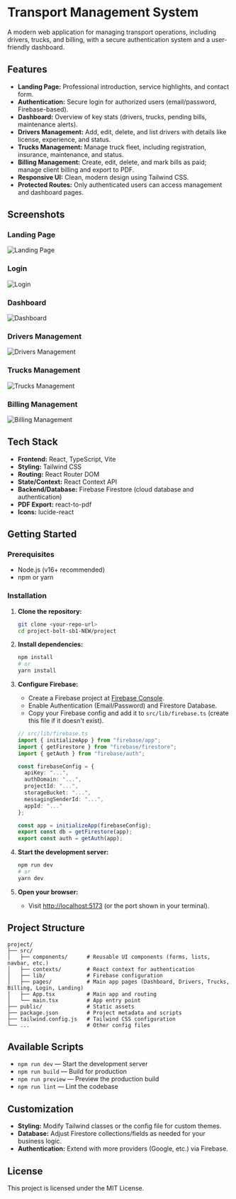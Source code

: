 # Transport Management System

A modern web application for managing transport operations, including drivers, trucks, and billing, with a secure authentication system and a user-friendly dashboard.

## Features

- **Landing Page:** Professional introduction, service highlights, and contact form.
- **Authentication:** Secure login for authorized users (email/password, Firebase-based).
- **Dashboard:** Overview of key stats (drivers, trucks, pending bills, maintenance alerts).
- **Drivers Management:** Add, edit, delete, and list drivers with details like license, experience, and status.
- **Trucks Management:** Manage truck fleet, including registration, insurance, maintenance, and status.
- **Billing Management:** Create, edit, delete, and mark bills as paid; manage client billing and export to PDF.
- **Responsive UI:** Clean, modern design using Tailwind CSS.
- **Protected Routes:** Only authenticated users can access management and dashboard pages.

## Screenshots

### Landing Page
![Landing Page](./screenshots/landing.png)

### Login
![Login](./screenshots/login.png)

### Dashboard
![Dashboard](./screenshots/dashboard.png)

### Drivers Management
![Drivers Management](./screenshots/drivers.png)

### Trucks Management
![Trucks Management](./screenshots/trucks.png)

### Billing Management
![Billing Management](./screenshots/billing.png)

## Tech Stack

- **Frontend:** React, TypeScript, Vite
- **Styling:** Tailwind CSS
- **Routing:** React Router DOM
- **State/Context:** React Context API
- **Backend/Database:** Firebase Firestore (cloud database and authentication)
- **PDF Export:** react-to-pdf
- **Icons:** lucide-react

## Getting Started

### Prerequisites

- Node.js (v16+ recommended)
- npm or yarn

### Installation

1. **Clone the repository:**
   ```bash
   git clone <your-repo-url>
   cd project-bolt-sb1-NEW/project
   ```

2. **Install dependencies:**
   ```bash
   npm install
   # or
   yarn install
   ```

3. **Configure Firebase:**
   - Create a Firebase project at [Firebase Console](https://console.firebase.google.com/).
   - Enable Authentication (Email/Password) and Firestore Database.
   - Copy your Firebase config and add it to `src/lib/firebase.ts` (create this file if it doesn't exist).

   ```ts
   // src/lib/firebase.ts
   import { initializeApp } from "firebase/app";
   import { getFirestore } from "firebase/firestore";
   import { getAuth } from "firebase/auth";

   const firebaseConfig = {
     apiKey: "...",
     authDomain: "...",
     projectId: "...",
     storageBucket: "...",
     messagingSenderId: "...",
     appId: "..."
   };

   const app = initializeApp(firebaseConfig);
   export const db = getFirestore(app);
   export const auth = getAuth(app);
   ```

4. **Start the development server:**
   ```bash
   npm run dev
   # or
   yarn dev
   ```

5. **Open your browser:**
   - Visit [http://localhost:5173](http://localhost:5173) (or the port shown in your terminal).

## Project Structure

```
project/
├── src/
│   ├── components/      # Reusable UI components (forms, lists, navbar, etc.)
│   ├── contexts/        # React context for authentication
│   ├── lib/             # Firebase configuration
│   ├── pages/           # Main app pages (Dashboard, Drivers, Trucks, Billing, Login, Landing)
│   ├── App.tsx          # Main app and routing
│   └── main.tsx         # App entry point
├── public/              # Static assets
├── package.json         # Project metadata and scripts
├── tailwind.config.js   # Tailwind CSS configuration
└── ...                  # Other config files
```

## Available Scripts

- `npm run dev` — Start the development server
- `npm run build` — Build for production
- `npm run preview` — Preview the production build
- `npm run lint` — Lint the codebase

## Customization

- **Styling:** Modify Tailwind classes or the config file for custom themes.
- **Database:** Adjust Firestore collections/fields as needed for your business logic.
- **Authentication:** Extend with more providers (Google, etc.) via Firebase.

## License

This project is licensed under the MIT License. 